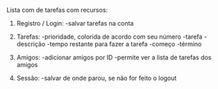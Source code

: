 Lista com de tarefas com recursos:

1. Registro / Login:
 -salvar tarefas na conta

3. Tarefas:
 -prioridade, colorida de acordo com seu número
 -tarefa
 -descrição
 -tempo restante para fazer a tarefa
 -começo
 -término

4. Amigos:
-adicionar amigos por ID
-permite ver a lista de tarefas dos amigos

5. Sessão:
 -salvar de onde parou, se não for feito o logout